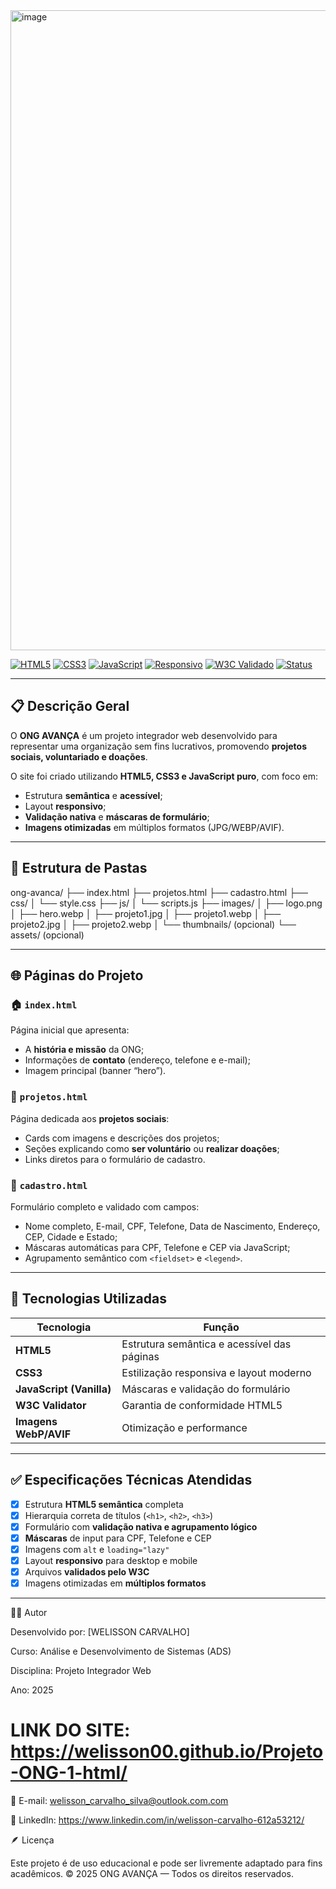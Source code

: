<img width="1536" height="1024" alt="image" src="https://github.com/user-attachments/assets/2273e593-9015-4cfc-b850-c872fc8707df" />






[![HTML5](https://img.shields.io/badge/HTML5-E34F26?logo=html5&logoColor=fff)](#)
[![CSS3](https://img.shields.io/badge/CSS3-1572B6?logo=css3&logoColor=fff)](#)
[![JavaScript](https://img.shields.io/badge/JavaScript-F7DF1E?logo=javascript&logoColor=000)](#)
[![Responsivo](https://img.shields.io/badge/Design-Responsivo-2a9d8f)](#)
[![W3C Validado](https://img.shields.io/badge/W3C-Validado-blue)](#)
[![Status](https://img.shields.io/badge/Status-Concluído-success)](#)

---

## 📋 Descrição Geral

O **ONG AVANÇA** é um projeto integrador web desenvolvido para representar uma organização sem fins lucrativos, promovendo **projetos sociais, voluntariado e doações**.  

O site foi criado utilizando **HTML5, CSS3 e JavaScript puro**, com foco em:
- Estrutura **semântica** e **acessível**;
- Layout **responsivo**;
- **Validação nativa** e **máscaras de formulário**;
- **Imagens otimizadas** em múltiplos formatos (JPG/WEBP/AVIF).

---

## 🧱 Estrutura de Pastas

ong-avanca/
├── index.html
├── projetos.html
├── cadastro.html
├── css/
│ └── style.css
├── js/
│ └── scripts.js
├── images/
│ ├── logo.png
│ ├── hero.webp
│ ├── projeto1.jpg
│ ├── projeto1.webp
│ ├── projeto2.jpg
│ ├── projeto2.webp
│ └── thumbnails/ (opcional)
└── assets/ (opcional)


---

## 🌐 Páginas do Projeto

### 🏠 `index.html`
Página inicial que apresenta:
- A **história e missão** da ONG;
- Informações de **contato** (endereço, telefone e e-mail);
- Imagem principal (banner “hero”).

### 🤝 `projetos.html`
Página dedicada aos **projetos sociais**:
- Cards com imagens e descrições dos projetos;
- Seções explicando como **ser voluntário** ou **realizar doações**;
- Links diretos para o formulário de cadastro.

### 🧾 `cadastro.html`
Formulário completo e validado com campos:
- Nome completo, E-mail, CPF, Telefone, Data de Nascimento, Endereço, CEP, Cidade e Estado;
- Máscaras automáticas para CPF, Telefone e CEP via JavaScript;
- Agrupamento semântico com `<fieldset>` e `<legend>`.

---

## 🧠 Tecnologias Utilizadas

| Tecnologia | Função |
|-------------|--------|
| **HTML5** | Estrutura semântica e acessível das páginas |
| **CSS3** | Estilização responsiva e layout moderno |
| **JavaScript (Vanilla)** | Máscaras e validação do formulário |
| **W3C Validator** | Garantia de conformidade HTML5 |
| **Imagens WebP/AVIF** | Otimização e performance |

---

## ✅ Especificações Técnicas Atendidas

- [x] Estrutura **HTML5 semântica** completa  
- [x] Hierarquia correta de títulos (`<h1>`, `<h2>`, `<h3>`)  
- [x] Formulário com **validação nativa e agrupamento lógico**  
- [x] **Máscaras** de input para CPF, Telefone e CEP  
- [x] Imagens com `alt` e `loading="lazy"`  
- [x] Layout **responsivo** para desktop e mobile  
- [x] Arquivos **validados pelo W3C**  
- [x] Imagens otimizadas em **múltiplos formatos**

---

👨‍💻 Autor

Desenvolvido por: [WELISSON CARVALHO]

Curso: Análise e Desenvolvimento de Sistemas (ADS)

Disciplina: Projeto Integrador Web

Ano: 2025


# LINK DO SITE: https://welisson00.github.io/Projeto-ONG-1-html/

📧 E-mail: welisson_carvalho_silva@outlook.com.com

💼 LinkedIn: https://www.linkedin.com/in/welisson-carvalho-612a53212/

🪶 Licença

Este projeto é de uso educacional e pode ser livremente adaptado para fins acadêmicos.
© 2025 ONG AVANÇA — Todos os direitos reservados.


